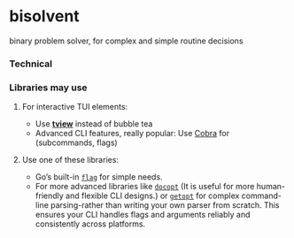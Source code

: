 # bisolvent
binary problem solver, for complex and simple routine decisions

### Technical

### Libraries may use


1. For interactive TUI elements:
    - Use **[tview](https://pkg.go.dev/github.com/rivo/tview)** instead of bubble tea
    - Advanced CLI features, really popular: Use [Cobra](https://github.com/spf13/cobra) for  (subcommands, flags)

1. Use one of these libraries:
    - Go’s built-in [`flag`](https://pkg.go.dev/flag) for simple needs.
    - For more advanced libraries like [`docopt`](https://github.com/docopt/docopt.go) (It is useful for more human-friendly and flexible CLI designs.) or [`getopt`](https://pkg.go.dev/github.com/pborman/getopt/v2) for complex command-line parsing-rather than writing your own parser from scratch. This ensures your CLI handles flags and arguments reliably and consistently across platforms.
